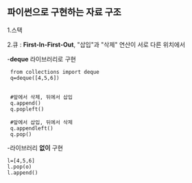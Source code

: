 **파이썬으로 구현하는 자료 구조**
---
1.스택


2.큐 : **First-In-First-Out**, "삽입"과 "삭제" 연산이 서로 다른 위치에서

-**deque** 라이브러리로 구현
```
 from collections import deque  
 q=deque([4,5,6]) 
 
 
 #앞에서 삭제, 뒤에서 삽입  
 q.append()  
 q.popleft() 
 
 #앞에서 삽입, 뒤에서 삭제
 q.appendleft()
 q.pop()
 ```
 
 -라이브러리 **없이** 구현
 ```
 l=[4,5,6]
 l.pop(o)
 l.append()
 ```



